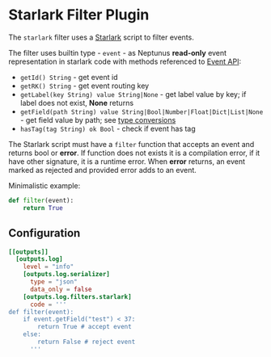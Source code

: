 # Starlark Filter Plugin
The `starlark` filter uses a [Starlark](../../common/starlark/README.md) script to filter events.

The filter uses builtin type - `event` - as Neptunus **read-only** event representation in starlark code with methods referenced to [Event API](../../../docs/DATA_MODEL.md):
 - `getId() String` - get event id
 - `getRK() String` - get event routing key
 - `getLabel(key String) value String|None` - get label value by key; if label does not exist, **None** returns
 - `getField(path String) value String|Bool|Number|Float|Dict|List|None` - get field value by path; see [type conversions](../../common/starlark/README.md#type-conversions)
 - `hasTag(tag String) ok Bool` - check if event has tag

The Starlark script must have a `filter` function that accepts an event and returns bool or **error**. If function does not exists it is a compilation error, if it have other signature, it is a runtime error. When **error** returns, an event marked as rejected and provided error adds to an event.

Minimalistic example:
```python
def filter(event):
    return True
```

## Configuration
```toml
[[outputs]]
  [outputs.log]
    level = "info"
    [outputs.log.serializer]
      type = "json"
      data_only = false
    [outputs.log.filters.starlark]
      code = '''
def filter(event):
    if event.getField("test") < 37:
        return True # accept event
    else:
        return False # reject event
      '''
```
